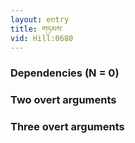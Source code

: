 ```yaml
---
layout: entry
title: གཏམས་
vid: Hill:0680
---
```

### Dependencies (N = 0)


### Two overt arguments


### Three overt arguments
